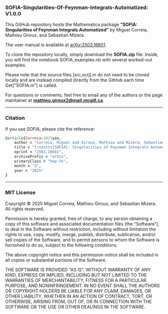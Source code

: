 ### SOFIA-Singularities-Of-Feynman-Integrals-Automatized: V1.0.0
This GitHub repository hosts the Mathematica package **“SOFIA: Singularities of Feynman Integrals Automatized”** by Miguel Correia, Mathieu Giroux, and Sebastian Mizera.

The user manual is available at [arXiv:2503.16601](https://arxiv.org/abs/2503.16601).

To clone the repository locally, simply download the **SOFIA.zip** file. Inside, you will find the notebook SOFIA_examples.nb with several worked-out examples.

Please note that the source files [src,scrj].m do not need to be cloned locally and are instead compiled directly from the GitHub each time Get["SOFIA.m"] is called.

For questions or comments, feel free to email any of the authors or the page maintainer at **mathieu.giroux2@mail.mcgill.ca**.

---

### Citation

If you use SOFIA, please cite the reference:
```ruby
@article{Correia:2025yao,
    author = "Correia, Miguel and Giroux, Mathieu and Mizera, Sebastian",
    title = "{\texttt{SOFIA}: Singularities of Feynman Integrals Automatized}",
    eprint = "2503.16601",
    archivePrefix = "arXiv",
    primaryClass = "hep-th",
    month = "3",
    year = "2025"
}
```

---

### MIT License  

Copyright © 2025 Miguel Correia, Mathieu Giroux, and Sebastian Mizera. All rights reserved.  

Permission is hereby granted, free of charge, to any person obtaining a copy of this software and associated documentation files (the "Software"), to deal in the Software without restriction, including without limitation the rights to use, copy, modify, merge, publish, distribute, sublicense, and/or sell copies of the Software, and to permit persons to whom the Software is furnished to do so, subject to the following conditions:  

The above copyright notice and this permission notice shall be included in all copies or substantial portions of the Software.  

THE SOFTWARE IS PROVIDED "AS IS", WITHOUT WARRANTY OF ANY KIND, EXPRESS OR IMPLIED, INCLUDING BUT NOT LIMITED TO THE WARRANTIES OF MERCHANTABILITY, FITNESS FOR A PARTICULAR PURPOSE, AND NONINFRINGEMENT. IN NO EVENT SHALL THE AUTHORS OR COPYRIGHT HOLDERS BE LIABLE FOR ANY CLAIM, DAMAGES, OR OTHER LIABILITY, WHETHER IN AN ACTION OF CONTRACT, TORT, OR OTHERWISE, ARISING FROM, OUT OF, OR IN CONNECTION WITH THE SOFTWARE OR THE USE OR OTHER DEALINGS IN THE SOFTWARE.  
